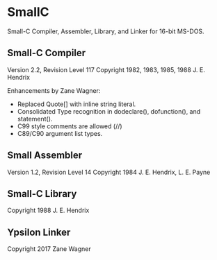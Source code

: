 # SmallC
Small-C Compiler, Assembler, Library, and Linker for 16-bit MS-DOS.

## Small-C Compiler
Version 2.2, Revision Level 117
Copyright 1982, 1983, 1985, 1988 J. E. Hendrix

Enhancements by Zane Wagner:
* Replaced Quote[] with inline string literal.
* Consolidated Type recognition in dodeclare(), dofunction(), and statement().
* C99 style comments are allowed (//)
* C89/C90 argument list types.

## Small Assembler
Version 1.2, Revision Level 14
Copyright 1984 J. E. Hendrix, L. E. Payne

## Small-C Library
Copyright 1988 J. E. Hendrix

## Ypsilon Linker
Copyright 2017 Zane Wagner